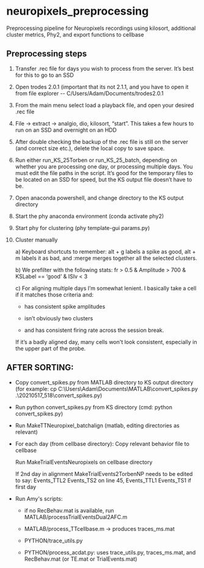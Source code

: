 # neuropixels_preprocessing
Preprocessing pipeline for Neuropixels recordings using kilosort, additional cluster metrics, Phy2, and export functions to cellbase

## Preprocessing steps

1) Transfer .rec file for days you wish to process from the server. It’s best for this to go to an SSD
2) Open trodes 2.0.1 (important that its not 2.1.1, and you have to open it from file explorer -- C/Users/Adam/Documents/trodes2.0.1
3) From the main menu select load a playback file, and open your desired .rec file
4) File -> extract -> analgio, dio, kilosort, “start”. This takes a few hours to run on an SSD and overnight on an HDD
5) After double checking the backup of the .rec file is still on the server (and correct size etc.), delete the local copy to save space. 
6) Run either run_KS_25Torben or run_KS_25_batch, depending on whether you are processing one day, or processing multiple days. You must edit the file paths in the script. It’s good for the temporary files to be located on an SSD for speed, but the KS output file doesn’t have to be. 

7) Open anaconda powershell, and change directory to the KS output directory
8) Start the phy anaconda environment (conda activate phy2)
9) Start phy for clustering (phy template-gui params.py)
10) Cluster manually

	a) Keyboard shortcuts to remember: alt + g labels a spike as good, alt + m labels it as bad, and :merge merges together all the selected clusters. 
	
	b) We prefilter with the following stats: fr > 0.5 & Amplitude > 700 & KSLabel == ‘good’ & ISIv < 3
	
	c) For aligning multiple days I’m somewhat lenient. I basically take a cell if it matches those criteria and:
	
	- has consistent spike amplitudes
	
	- isn’t obviously two clusters
	
	- and has consistent firing rate across the session break. 
	
	If it’s a badly aligned day, many cells won't look consistent, especially in the upper part of the probe. 


## AFTER SORTING:

- Copy convert_spikes.py  from MATLAB directory to KS output directory (for example: cp C:\Users\Adam\Documents\MATLAB\convert_spikes.py .\20210517_518\convert_spikes.py)

- Run python convert_spikes.py from KS directory (cmd: python convert_spikes.py)

- Run MakeTTNeuropixel_batchalign (matlab, editing directories as relevant)


- For each day (from cellbase directory):
	Copy relevant behavior file to cellbase
 	
	Run MakeTrialEventsNeuropixels on cellbase directory
	
	If 2nd day in alignment MakeTrialEvents2TorbenNP needs to be edited to say: Events_TTL2 Events_TS2 on line 45, Events_TTL1 Events_TS1 if first day
	
- Run Amy's scripts:

	- if no RecBehav.mat is available, run MATLAB/processTrialEventsDual2AFC.m
	
	- MATLAB/process_TTcellbase.m -> produces traces_ms.mat
	
	- PYTHON/trace_utils.py
	
	- PYTHON/process_acdat.py: uses trace_utils.py, traces_ms.mat, and RecBehav.mat (or TE.mat or TrialEvents.mat)
